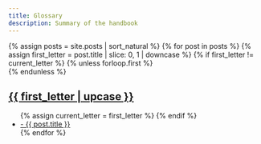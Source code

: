 ```yaml
---
title: Glossary
description: Summary of the handbook
---
```

<div class="glossary container">
{% assign posts = site.posts | sort_natural %}
{% for post in posts %}
    {% assign first_letter = post.title | slice: 0, 1 | downcase %}
    {% if first_letter != current_letter %}
        {% unless forloop.first %}
            </ul>
        </div>
        {% endunless %}
        <div class="glossary-item card">
            <a id="{{ first_letter }}" href="#{{ first_letter }}"><h2><b>{{ first_letter | upcase }}</b></h2></a>
            <ul>
        {% assign current_letter = first_letter %}
    {% endif %}
    <li><a href="{{ post.url }}">
- {{ post.title }}
</a></li>
{% endfor %}
<br><br>
